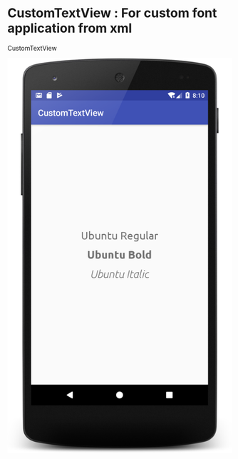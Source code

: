 # CustomTextView : For custom font application from xml
CustomTextView


![alt text](https://github.com/manojbhadane/CustomTexView/blob/master/sc_customtextview.png)

